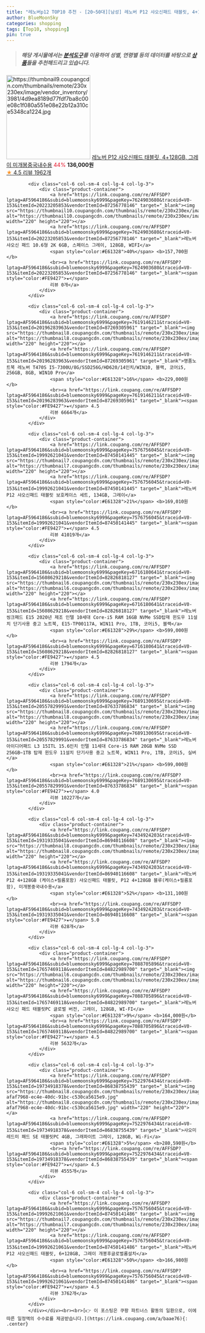 ```yaml
---
title: "레노버p12 TOP10 추천 - [20~50대][남성] 레노버 P12 샤오신패드 태블릿, 4+128GB, 그레이 미개봉중국내수용"
author: BlueMoonSky
categories: shopping
tags: [Top10, shopping]
pin: true
---
```


> ##### 해당 게시물에서는 [**분석도구**](https://itemscout.io/)를 이용하여 **성별**, **연령별** 등의 데이터를 바탕으로 [**상품**](https://link.coupang.com/a/baae76)들을 추천해드리고 있습니다.
<div class="container"><div class="row">
            <div class="col-6 col-sm-4 col-lg-4 col-lg-3">
                <div class="product-container">
                    <a href="https://link.coupang.com/re/AFFSDP?lptag=AF5964186&subid=bluemoonsky6999&pageKey=7576756045&traceid=V0-153&itemId=19992621044&vendorItemId=87165327766" target="_blank"><img src="https://thumbnail9.coupangcdn.com/thumbnails/remote/230x230ex/image/vendor_inventory/3981/4d9ea8189d77fdf7ba8c00e08c1f080a551e08e22b12a310ce5348ca1224.jpg" alt="https://thumbnail9.coupangcdn.com/thumbnails/remote/230x230ex/image/vendor_inventory/3981/4d9ea8189d77fdf7ba8c00e08c1f080a551e08e22b12a310ce5348ca1224.jpg" width="220" height="220"></a>
                    <a href="https://link.coupang.com/re/AFFSDP?lptag=AF5964186&subid=bluemoonsky6999&pageKey=7576756045&traceid=V0-153&itemId=19992621044&vendorItemId=87165327766" target="_blank">레노버 P12 샤오신패드 태블릿, 4+128GB, 그레이 미개봉중국내수용</a>
                    <span style="color:#E61328">44%</span> <b>136,000원</b>
                    <br><a href="https://link.coupang.com/re/AFFSDP?lptag=AF5964186&subid=bluemoonsky6999&pageKey=7576756045&traceid=V0-153&itemId=19992621044&vendorItemId=87165327766" target="_blank"><span style="color:#FE9427">★</span> 4.5
                    리뷰 1962개</a>
                </div>
            </div>
            
            <div class="col-6 col-sm-4 col-lg-4 col-lg-3">
                <div class="product-container">
                    <a href="https://link.coupang.com/re/AFFSDP?lptag=AF5964186&subid=bluemoonsky6999&pageKey=7624903680&traceid=V0-153&itemId=20223205853&vendorItemId=87256778146" target="_blank"><img src="https://thumbnail10.coupangcdn.com/thumbnails/remote/230x230ex/image/vendor_inventory/9e97/8dfcee9190b7fc4e54c028c34750a70ae4f2a4abd60c6d4bac70447cc40a.jpg" alt="https://thumbnail10.coupangcdn.com/thumbnails/remote/230x230ex/image/vendor_inventory/9e97/8dfcee9190b7fc4e54c028c34750a70ae4f2a4abd60c6d4bac70447cc40a.jpg" width="220" height="220"></a>
                    <a href="https://link.coupang.com/re/AFFSDP?lptag=AF5964186&subid=bluemoonsky6999&pageKey=7624903680&traceid=V0-153&itemId=20223205853&vendorItemId=87256778146" target="_blank">레노버 샤오신 패드 10.6형 2K 6GB, 스페이스 그레이, 128GB, WIFI</a>
                    <span style="color:#E61328">40%</span> <b>157,700원</b>
                    <br><a href="https://link.coupang.com/re/AFFSDP?lptag=AF5964186&subid=bluemoonsky6999&pageKey=7624903680&traceid=V0-153&itemId=20223205853&vendorItemId=87256778146" target="_blank"><span style="color:#FE9427">★</span> 
                    리뷰 0개</a>
                </div>
            </div>
            
            <div class="col-6 col-sm-4 col-lg-4 col-lg-3">
                <div class="product-container">
                    <a href="https://link.coupang.com/re/AFFSDP?lptag=AF5964186&subid=bluemoonsky6999&pageKey=7619146211&traceid=V0-153&itemId=20196283963&vendorItemId=87269305961" target="_blank"><img src="https://thumbnail8.coupangcdn.com/thumbnails/remote/230x230ex/image/vendor_inventory/c8e2/8298ea8c0fc1efbfc28e8130ecca201aac86b4ff3634ded7dc68ca7dff53.jpg" alt="https://thumbnail8.coupangcdn.com/thumbnails/remote/230x230ex/image/vendor_inventory/c8e2/8298ea8c0fc1efbfc28e8130ecca201aac86b4ff3634ded7dc68ca7dff53.jpg" width="220" height="220"></a>
                    <a href="https://link.coupang.com/re/AFFSDP?lptag=AF5964186&subid=bluemoonsky6999&pageKey=7619146211&traceid=V0-153&itemId=20196283963&vendorItemId=87269305961" target="_blank">명품노트북 레노버 T470S I5-7300U/8G/SSD256G/HD620/14인치/WIN10, 블랙, 코어i5, 256GB, 8GB, WIN10 Pro</a>
                    <span style="color:#E61328">16%</span> <b>229,000원</b>
                    <br><a href="https://link.coupang.com/re/AFFSDP?lptag=AF5964186&subid=bluemoonsky6999&pageKey=7619146211&traceid=V0-153&itemId=20196283963&vendorItemId=87269305961" target="_blank"><span style="color:#FE9427">★</span> 4.5
                    리뷰 6664개</a>
                </div>
            </div>
            
            <div class="col-6 col-sm-4 col-lg-4 col-lg-3">
                <div class="product-container">
                    <a href="https://link.coupang.com/re/AFFSDP?lptag=AF5964186&subid=bluemoonsky6999&pageKey=7576756045&traceid=V0-153&itemId=19992621041&vendorItemId=87450141445" target="_blank"><img src="https://thumbnail7.coupangcdn.com/thumbnails/remote/230x230ex/image/vendor_inventory/2501/3a7a7972abe51a870878b00fa127bf44fd5b3e514187d837d9006c0c43ae.jpg" alt="https://thumbnail7.coupangcdn.com/thumbnails/remote/230x230ex/image/vendor_inventory/2501/3a7a7972abe51a870878b00fa127bf44fd5b3e514187d837d9006c0c43ae.jpg" width="220" height="220"></a>
                    <a href="https://link.coupang.com/re/AFFSDP?lptag=AF5964186&subid=bluemoonsky6999&pageKey=7576756045&traceid=V0-153&itemId=19992621041&vendorItemId=87450141445" target="_blank">레노버 P12 샤오신패드 태블릿 보호케이스 세트, 134GB, 그레이</a>
                    <span style="color:#E61328">21%</span> <b>169,010원</b>
                    <br><a href="https://link.coupang.com/re/AFFSDP?lptag=AF5964186&subid=bluemoonsky6999&pageKey=7576756045&traceid=V0-153&itemId=19992621041&vendorItemId=87450141445" target="_blank"><span style="color:#FE9427">★</span> 4.5
                    리뷰 41019개</a>
                </div>
            </div>
            
            <div class="col-6 col-sm-4 col-lg-4 col-lg-3">
                <div class="product-container">
                    <a href="https://link.coupang.com/re/AFFSDP?lptag=AF5964186&subid=bluemoonsky6999&pageKey=6716180641&traceid=V0-153&itemId=15608629218&vendorItemId=82826818127" target="_blank"><img src="https://thumbnail6.coupangcdn.com/thumbnails/remote/230x230ex/image/vendor_inventory/f26b/880b759a73d8519a386469d1274f1cdaa3c632fd0d7311782576576453d2.jpg" alt="https://thumbnail6.coupangcdn.com/thumbnails/remote/230x230ex/image/vendor_inventory/f26b/880b759a73d8519a386469d1274f1cdaa3c632fd0d7311782576576453d2.jpg" width="220" height="220"></a>
                    <a href="https://link.coupang.com/re/AFFSDP?lptag=AF5964186&subid=bluemoonsky6999&pageKey=6716180641&traceid=V0-153&itemId=15608629218&vendorItemId=82826818127" target="_blank">레노버 씽크패드 E15 2020년 제조 인텔 10세대 Core-i5 RAM 16GB NVMe SSD탑재 윈도우 11설치 단기사용 중고 노트북, E15-TP00117A, WIN11 Pro, 1TB, 코어i5, 블랙</a>
                    <span style="color:#E61328">29%</span> <b>599,000원</b>
                    <br><a href="https://link.coupang.com/re/AFFSDP?lptag=AF5964186&subid=bluemoonsky6999&pageKey=6716180641&traceid=V0-153&itemId=15608629218&vendorItemId=82826818127" target="_blank"><span style="color:#FE9427">★</span> 4.5
                    리뷰 1794개</a>
                </div>
            </div>
            
            <div class="col-6 col-sm-4 col-lg-4 col-lg-3">
                <div class="product-container">
                    <a href="https://link.coupang.com/re/AFFSDP?lptag=AF5964186&subid=bluemoonsky6999&pageKey=7689130695&traceid=V0-153&itemId=20557829991&vendorItemId=87633786834" target="_blank"><img src="https://thumbnail8.coupangcdn.com/thumbnails/remote/230x230ex/image/vendor_inventory/3829/a6a025443c93f847429ba325168f1857f9d06f1e09f740fb0aca879a0e0c.jpg" alt="https://thumbnail8.coupangcdn.com/thumbnails/remote/230x230ex/image/vendor_inventory/3829/a6a025443c93f847429ba325168f1857f9d06f1e09f740fb0aca879a0e0c.jpg" width="220" height="220"></a>
                    <a href="https://link.coupang.com/re/AFFSDP?lptag=AF5964186&subid=bluemoonsky6999&pageKey=7689130695&traceid=V0-153&itemId=20557829991&vendorItemId=87633786834" target="_blank">레노버 아이디어패드 L3 15ITL 15.6인치 인텔 11세대 Core-i5 RAM 20GB NVMe SSD 256GB~1TB 탑재 윈도우 11설치 단기사용 중고 노트북, WIN11 Pro, 1TB, 코어i5, 실버</a>
                    <span style="color:#E61328">21%</span> <b>599,000원</b>
                    <br><a href="https://link.coupang.com/re/AFFSDP?lptag=AF5964186&subid=bluemoonsky6999&pageKey=7689130695&traceid=V0-153&itemId=20557829991&vendorItemId=87633786834" target="_blank"><span style="color:#FE9427">★</span> 4.0
                    리뷰 10227개</a>
                </div>
            </div>
            
            <div class="col-6 col-sm-4 col-lg-4 col-lg-3">
                <div class="product-container">
                    <a href="https://link.coupang.com/re/AFFSDP?lptag=AF5964186&subid=bluemoonsky6999&pageKey=7434924203&traceid=V0-153&itemId=19319335041&vendorItemId=86940116608" target="_blank"><img src="https://thumbnail8.coupangcdn.com/thumbnails/remote/230x230ex/image/vendor_inventory/19f5/58f3736c8a41e017b8d2aa5bb81a96cfbbcc39dbcedd601ba5af76917fb4.jpg" alt="https://thumbnail8.coupangcdn.com/thumbnails/remote/230x230ex/image/vendor_inventory/19f5/58f3736c8a41e017b8d2aa5bb81a96cfbbcc39dbcedd601ba5af76917fb4.jpg" width="220" height="220"></a>
                    <a href="https://link.coupang.com/re/AFFSDP?lptag=AF5964186&subid=bluemoonsky6999&pageKey=7434924203&traceid=V0-153&itemId=19319335041&vendorItemId=86940116608" target="_blank">레노버 P12 4+128GB (케이스+필름포함) 샤오신패드 태블릿, P12 4+128GB 블루(케이스+필름포함), 미개봉중국내수용</a>
                    <span style="color:#E61328">52%</span> <b>131,100원</b>
                    <br><a href="https://link.coupang.com/re/AFFSDP?lptag=AF5964186&subid=bluemoonsky6999&pageKey=7434924203&traceid=V0-153&itemId=19319335041&vendorItemId=86940116608" target="_blank"><span style="color:#FE9427">★</span> 5.0
                    리뷰 628개</a>
                </div>
            </div>
            
            <div class="col-6 col-sm-4 col-lg-4 col-lg-3">
                <div class="product-container">
                    <a href="https://link.coupang.com/re/AFFSDP?lptag=AF5964186&subid=bluemoonsky6999&pageKey=7088705896&traceid=V0-153&itemId=17657469118&vendorItemId=84822989700" target="_blank"><img src="https://thumbnail6.coupangcdn.com/thumbnails/remote/230x230ex/image/vendor_inventory/567e/0a33f39cf1f348288c6575627dd0198fef16f6c848c033d47b782999ec59.jpg" alt="https://thumbnail6.coupangcdn.com/thumbnails/remote/230x230ex/image/vendor_inventory/567e/0a33f39cf1f348288c6575627dd0198fef16f6c848c033d47b782999ec59.jpg" width="220" height="220"></a>
                    <a href="https://link.coupang.com/re/AFFSDP?lptag=AF5964186&subid=bluemoonsky6999&pageKey=7088705896&traceid=V0-153&itemId=17657469118&vendorItemId=84822989700" target="_blank">레노버 샤오신 패드 태블릿PC 글로벌 버전, 그레이, 128GB, WI-FI</a>
                    <span style="color:#E61328">9%</span> <b>164,000원</b>
                    <br><a href="https://link.coupang.com/re/AFFSDP?lptag=AF5964186&subid=bluemoonsky6999&pageKey=7088705896&traceid=V0-153&itemId=17657469118&vendorItemId=84822989700" target="_blank"><span style="color:#FE9427">★</span> 4.5
                    리뷰 5632개</a>
                </div>
            </div>
            
            <div class="col-6 col-sm-4 col-lg-4 col-lg-3">
                <div class="product-container">
                    <a href="https://link.coupang.com/re/AFFSDP?lptag=AF5964186&subid=bluemoonsky6999&pageKey=7522976434&traceid=V0-153&itemId=19734918378&vendorItemId=86838755439" target="_blank"><img src="https://thumbnail8.coupangcdn.com/thumbnails/remote/230x230ex/image/retail/images/511207263191672-afaf7968-ec4e-40dc-91bc-c530ca5615e9.jpg" alt="https://thumbnail8.coupangcdn.com/thumbnails/remote/230x230ex/image/retail/images/511207263191672-afaf7968-ec4e-40dc-91bc-c530ca5615e9.jpg" width="220" height="220"></a>
                    <a href="https://link.coupang.com/re/AFFSDP?lptag=AF5964186&subid=bluemoonsky6999&pageKey=7522976434&traceid=V0-153&itemId=19734918378&vendorItemId=86838755439" target="_blank">샤오미 레드미 패드 SE 태블릿PC 4GB, 그래파이트 그레이, 128GB, Wi-Fi</a>
                    <span style="color:#E61328">5%</span> <b>280,590원</b>
                    <br><a href="https://link.coupang.com/re/AFFSDP?lptag=AF5964186&subid=bluemoonsky6999&pageKey=7522976434&traceid=V0-153&itemId=19734918378&vendorItemId=86838755439" target="_blank"><span style="color:#FE9427">★</span> 4.5
                    리뷰 4555개</a>
                </div>
            </div>
            
            <div class="col-6 col-sm-4 col-lg-4 col-lg-3">
                <div class="product-container">
                    <a href="https://link.coupang.com/re/AFFSDP?lptag=AF5964186&subid=bluemoonsky6999&pageKey=7576756045&traceid=V0-153&itemId=19992621061&vendorItemId=87450141486" target="_blank"><img src="https://thumbnail7.coupangcdn.com/thumbnails/remote/230x230ex/image/vendor_inventory/2501/3a7a7972abe51a870878b00fa127bf44fd5b3e514187d837d9006c0c43ae.jpg" alt="https://thumbnail7.coupangcdn.com/thumbnails/remote/230x230ex/image/vendor_inventory/2501/3a7a7972abe51a870878b00fa127bf44fd5b3e514187d837d9006c0c43ae.jpg" width="220" height="220"></a>
                    <a href="https://link.coupang.com/re/AFFSDP?lptag=AF5964186&subid=bluemoonsky6999&pageKey=7576756045&traceid=V0-153&itemId=19992621061&vendorItemId=87450141486" target="_blank">레노버 P12 샤오신패드 태블릿, 6+128GB, 그레이 개봉후글로벌롬설치</a>
                    <span style="color:#E61328">50%</span> <b>166,980원</b>
                    <br><a href="https://link.coupang.com/re/AFFSDP?lptag=AF5964186&subid=bluemoonsky6999&pageKey=7576756045&traceid=V0-153&itemId=19992621061&vendorItemId=87450141486" target="_blank"><span style="color:#FE9427">★</span> 4.5
                    리뷰 3762개</a>
                </div>
            </div>
            </div></div><br><br>[👉 이 포스팅은 쿠팡 파트너스 활동의 일환으로, 이에 따른 일정액의 수수료를 제공받습니다.](https://link.coupang.com/a/baae76){: .center}